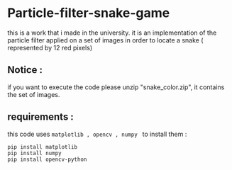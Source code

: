 # Particle-filter-snake-game
this is a work that i made in the university. it is an implementation of the particle filter applied on a set of images in order to locate a snake ( represented by 12 red pixels)

## Notice :
if you want to execute the code please unzip "snake_color.zip", it contains the set of images.

## requirements :
this code uses ```matplotlib , opencv , numpy ```
to install them :
```
pip install matplotlib
pip install numpy
pip install opencv-python
```

